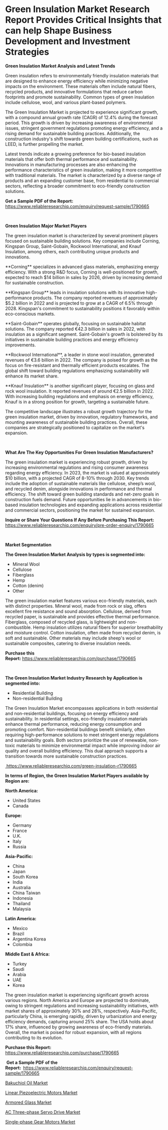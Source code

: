 <p><h1>Green Insulation Market Research Report Provides Critical Insights that can help Shape Business Development and Investment Strategies</h1></p><p><strong>Green Insulation Market Analysis and Latest Trends</strong></p>
<p><p>Green insulation refers to environmentally friendly insulation materials that are designed to enhance energy efficiency while minimizing negative impacts on the environment. These materials often include natural fibers, recycled products, and innovative formulations that reduce carbon footprints and promote sustainability. Common types of green insulation include cellulose, wool, and various plant-based polymers.</p><p>The Green Insulation Market is projected to experience significant growth, with a compound annual growth rate (CAGR) of 12.4% during the forecast period. This growth is driven by increasing awareness of environmental issues, stringent government regulations promoting energy efficiency, and a rising demand for sustainable building practices. Additionally, the construction industry's shift towards green building certifications, such as LEED, is further propelling the market.</p><p>Latest trends indicate a growing preference for bio-based insulation materials that offer both thermal performance and sustainability. Innovations in manufacturing processes are also enhancing the performance characteristics of green insulation, making it more competitive with traditional materials. The market is characterized by a diverse range of products and an expanding customer base, from residential to commercial sectors, reflecting a broader commitment to eco-friendly construction solutions.</p></p>
<p><strong>Get a Sample PDF of the Report:&nbsp;</strong> <a href="https://www.reliableresearchiq.com/enquiry/request-sample/1790665?utm_campaign=1159&utm_medium=2&utm_source=Github&utm_content=ia&utm_term=01042025&utm_id=green-insulation">https://www.reliableresearchiq.com/enquiry/request-sample/1790665</a></p>
<p>&nbsp;</p>
<p><strong>Green Insulation Major Market Players</strong></p>
<p><p>The green insulation market is characterized by several prominent players focused on sustainable building solutions. Key companies include Corning, Kingspan Group, Saint-Gobain, Rockwool International, and Knauf Insulation, among others, each contributing unique products and innovations.</p><p>**Corning** specializes in advanced glass materials, emphasizing energy efficiency. With a strong R&D focus, Corning is well-positioned for growth, expected to reach $14 billion in sales by 2026, driven by increasing demand for sustainable construction.</p><p>**Kingspan Group** leads in insulation solutions with its innovative high-performance products. The company reported revenues of approximately $5.2 billion in 2022 and is projected to grow at a CAGR of 6.5% through 2028. Kingspan's commitment to sustainability positions it favorably within eco-conscious markets.</p><p>**Saint-Gobain** operates globally, focusing on sustainable habitat solutions. The company reported €42.3 billion in sales in 2022, with insulation as a significant segment. Saint-Gobain's growth is bolstered by its initiatives in sustainable building practices and energy efficiency improvements.</p><p>**Rockwool International**, a leader in stone wool insulation, generated revenues of €3.6 billion in 2022. The company is poised for growth as the focus on fire-resistant and thermally efficient products escalates. The global shift toward building regulations emphasizing sustainability will enhance its market share.</p><p>**Knauf Insulation** is another significant player, focusing on glass and rock wool insulation. It reported revenues of around €2.5 billion in 2022. With increasing building regulations and emphasis on energy efficiency, Knauf is in a strong position for growth, targeting a sustainable future.</p><p>The competitive landscape illustrates a robust growth trajectory for the green insulation market, driven by innovation, regulatory frameworks, and mounting awareness of sustainable building practices. Overall, these companies are strategically positioned to capitalize on the market's expansion.</p></p>
<p>&nbsp;</p>
<p><strong>What Are The Key Opportunities For Green Insulation Manufacturers?</strong></p>
<p><p>The green insulation market is experiencing robust growth, driven by increasing environmental regulations and rising consumer awareness regarding energy efficiency. In 2023, the market is valued at approximately $10 billion, with a projected CAGR of 8-10% through 2030. Key trends include the adoption of sustainable materials like cellulose, sheep’s wool, and recycled denim, alongside innovations in performance and thermal efficiency. The shift toward green building standards and net-zero goals in construction fuels demand. Future opportunities lie in advancements in bio-based insulation technologies and expanding applications across residential and commercial sectors, positioning the market for sustained expansion.</p></p>
<p><strong>Inquire or Share Your Questions If Any Before Purchasing This Report:</strong> <a href="https://www.reliableresearchiq.com/enquiry/pre-order-enquiry/1790665?utm_campaign=1159&utm_medium=2&utm_source=Github&utm_content=ia&utm_term=01042025&utm_id=green-insulation">https://www.reliableresearchiq.com/enquiry/pre-order-enquiry/1790665</a></p>
<p>&nbsp;</p>
<p><strong>Market Segmentation</strong></p>
<p><strong>The Green Insulation Market Analysis by types is segmented into:</strong></p>
<p><ul><li>Mineral Wool</li><li>Cellulose</li><li>Fiberglass</li><li>Hemp</li><li>Cotton (denim)</li><li>Other</li></ul></p>
<p><p>The green insulation market features various eco-friendly materials, each with distinct properties. Mineral wool, made from rock or slag, offers excellent fire resistance and sound absorption. Cellulose, derived from recycled paper, is sustainable and provides effective thermal performance. Fiberglass, composed of recycled glass, is lightweight and non-combustible. Hemp insulation utilizes natural fibers for superior breathability and moisture control. Cotton insulation, often made from recycled denim, is soft and sustainable. Other materials may include sheep's wool or sustainable composites, catering to diverse insulation needs.</p></p>
<p><strong>Purchase this Report:&nbsp;</strong><a href="https://www.reliableresearchiq.com/purchase/1790665?utm_campaign=1159&utm_medium=2&utm_source=Github&utm_content=ia&utm_term=01042025&utm_id=green-insulation">https://www.reliableresearchiq.com/purchase/1790665</a></p>
<p>&nbsp;</p>
<p><strong>The Green Insulation Market Industry Research by Application is segmented into:</strong></p>
<p><ul><li>Residential Building</li><li>Non-residential Building</li></ul></p>
<p><p>The Green Insulation Market encompasses applications in both residential and non-residential buildings, focusing on energy efficiency and sustainability. In residential settings, eco-friendly insulation materials enhance thermal performance, reducing energy consumption and promoting comfort. Non-residential buildings benefit similarly, often requiring high-performance solutions to meet stringent energy regulations and sustainability goals. Both sectors prioritize the use of renewable, non-toxic materials to minimize environmental impact while improving indoor air quality and overall building efficiency. This dual approach supports a transition towards more sustainable construction practices.</p></p>
<p><a href="https://www.reliableresearchiq.com/green-insulation-r1790665?utm_campaign=1159&utm_medium=2&utm_source=Github&utm_content=ia&utm_term=01042025&utm_id=green-insulation">&nbsp;https://www.reliableresearchiq.com/green-insulation-r1790665</a></p>
<p><strong>In terms of Region, the Green Insulation Market Players available by Region are:</strong></p>
<p>
    <p> <strong> North America: </strong>
        <ul>
            <li>United States</li>
            <li>Canada</li>
        </ul>
        </p> 
    <p> <strong> Europe: </strong>
        <ul>
            <li>Germany</li>
            <li>France</li>
            <li>U.K.</li>
            <li>Italy</li>
            <li>Russia</li>
        </ul>
        </p> 
    <p> <strong> Asia-Pacific: </strong>
        <ul>
            <li>China</li>
            <li>Japan</li>
            <li>South Korea</li>
            <li>India</li>
            <li>Australia</li>
            <li>China Taiwan</li>
            <li>Indonesia</li>
            <li>Thailand</li>
            <li>Malaysia</li>
        </ul>
        </p> 
    <p> <strong> Latin America: </strong>
        <ul>
            <li>Mexico</li>
            <li>Brazil</li>
            <li>Argentina Korea</li>
            <li>Colombia</li>
        </ul>
        </p> 
    <p> <strong> Middle East & Africa: </strong>
        <ul>
            <li>Turkey</li>
            <li>Saudi</li>
            <li>Arabia</li>
            <li>UAE</li>
            <li>Korea</li>
        </ul>
    </p>
    </p>
<p><p>The green insulation market is experiencing significant growth across various regions. North America and Europe are projected to dominate, owing to stringent regulations and increasing sustainability initiatives, with market shares of approximately 30% and 28%, respectively. Asia-Pacific, particularly China, is emerging rapidly, driven by urbanization and energy efficiency demands, capturing around 25% share. The USA holds about 17% share, influenced by growing awareness of eco-friendly materials. Overall, the market is poised for robust expansion, with all regions contributing to its evolution.</p></p>
<p><strong>Purchase this Report: </strong><a href="https://www.reliableresearchiq.com/purchase/1790665?utm_campaign=1159&utm_medium=2&utm_source=Github&utm_content=ia&utm_term=01042025&utm_id=green-insulation">https://www.reliableresearchiq.com/purchase/1790665</a></p>
<p>&nbsp;<strong>Get a Sample PDF of the Report:&nbsp;&nbsp;</strong><a href="https://www.reliableresearchiq.com/enquiry/request-sample/1790665?utm_campaign=1159&utm_medium=2&utm_source=Github&utm_content=ia&utm_term=01042025&utm_id=green-insulation">https://www.reliableresearchiq.com/enquiry/request-sample/1790665</a></p>
<p><strong></strong></p>
<p><p><a href="https://github.com/edderkoliso1/Market-Research-Report-List-1/blob/main/bakuchiol-oil-market.md?utm_campaign=1159&utm_medium=2&utm_source=Github&utm_content=ia&utm_term=01042025&utm_id=green-insulation">Bakuchiol Oil Market</a></p><p><a href="https://www.linkedin.com/pulse/linear-piezoelectric-motors-market-outlook-strategic-insights-mhjte?utm_campaign=1159&utm_medium=2&utm_source=Github&utm_content=ia&utm_term=01042025&utm_id=green-insulation">Linear Piezoelectric Motors Market</a></p><p><a href="https://github.com/gorbaicodaro/Market-Research-Report-List-1/blob/main/armored-glass-market.md?utm_campaign=1159&utm_medium=2&utm_source=Github&utm_content=ia&utm_term=01042025&utm_id=green-insulation">Armored Glass Market</a></p><p><a href="https://www.linkedin.com/pulse/ac-three-phase-servo-drive-report-industry-analysis-growth-vpete?utm_campaign=1159&utm_medium=2&utm_source=Github&utm_content=ia&utm_term=01042025&utm_id=green-insulation">AC Three-phase Servo Drive Market</a></p><p><a href="https://www.linkedin.com/pulse/comprehensive-single-phase-gear-motors-market-analysis-616ge?utm_campaign=1159&utm_medium=2&utm_source=Github&utm_content=ia&utm_term=01042025&utm_id=green-insulation">Single-phase Gear Motors Market</a></p></p>
